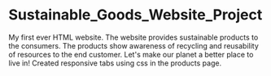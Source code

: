 # Sustainable_Goods_Website_Project
My first ever HTML website. The website provides sustainable products to the consumers. The products show awareness of recycling and reusability of resources to the end customer. Let's make our planet a better place to live in! Created responsive tabs using css in the products page. 
